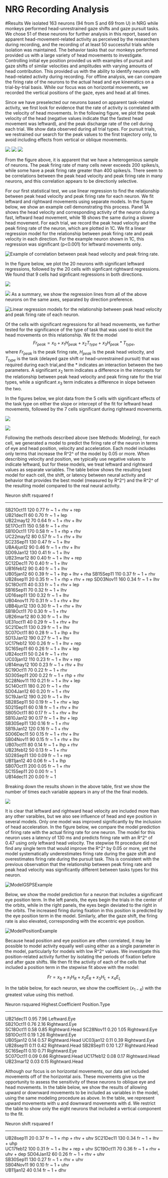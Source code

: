 # NRG Recording Analysis
#Results
We isolated 163 neurons (94 from S and 69 from U) in NRG while monkeys performed head-unrestrained gaze shifts and gaze pursuit tasks. We chose 51 of these neurons for further analysis in this report, based on apparent head-movement-related activity as perceived by the researchers during recording, and the recording of at least 50 successful trials while isolation was maintained. The behavior tasks that our monkeys performed provided us with a large variety of head movements to investigate. Controlling initial eye position provided us with examples of pursuit and gaze shifts of similar velocities and amplitudes with varying amounts of head contribution. This provided us with the ability to identify neurons with head-related activity during recording. For offline analysis, we can compare the firing rate of the neurons to the actual head and eye kinematics on a trial-by-trial basis. While our focus was on horizontal movements, we recorded the vertical positions of the gaze, eyes and head at all times. 

 



Since we have preselected our neurons based on apparent task-related activity, we first look for evidence that the rate of activity is correlated with the velocity of head movements. In the following figure, we plot the peak velocity of the head (negative values indicate that the fastest head movement was leftward), and the peak discharge rate of the cell during each trial. We show data observed during all trial types. For pursuit trials, we restrained our search for the peak values to the first trajectory only, to avoid including effects from vertical or oblique movements. 


![](extrafigs2_files/figure-html/peakAnalysisDUMP-1.png) ![](extrafigs2_files/figure-html/peakAnalysisDUMP-2.png) ![](extrafigs2_files/figure-html/peakAnalysisDUMP-3.png) 

From the figure above, it is apparent that we have a heterogenious sample of neurons. The peak firing rate of many cells never exceeds 200 spikes/s, while some have a peak firing rate greater than 400 spikes/s. There seem to be correlations between the peak head velocity and peak firing rate in many neurons, and this correlation appears to be directionly selective. 

For our first statistical test, we use linear regression to find the relationship between peak head velocity and peak firing rate for each neuron. We fit leftward and rightward movements using separate models. In the figure below, we show an example cell demonstrating this process. Panel 1A shows the head velocity and corresponding activity of the neuron during a fast, leftward head movement, while 1B shows the same during a slower head movement. For each trial, we record the peak head velocity and the peak firing rate of the neuron, which are plotted in 1C. We fit a linear regression model for the relationship between peak firing rate and peak velocity in each direction. For the example neuron shown in 1C, this regression was significant (p<0.001) for leftward movements only. 

![Example of correlation between peak head velocity and peak firing rate.](Example1sc21dec11.png)



In the figure below, we plot the 20 neurons with significant leftward regressions, followed by the 20 cells with signficant rightward regressions. We found that 9 cells had signficant regressions in both directions.

![](extrafigs2_files/figure-html/leftRegressions-1.png) 

![](extrafigs2_files/figure-html/rightRegressions-1.png) 
As a summary, we show the regression lines from all of the above neurons on the same axes, separated by direction preference.

![Linear regression models for the relationship between peak head velocity and peak firing rate of each neuron.](peakregressions.png)

Of the cells with significant regressions for all head movements, we further tested for the significance of the type of task that was used to elicit the head movements on this relationship. We fit the model $$Fr_{peak} = x_{0}+x_{1} H_{peak}+x_{2} T_{type}+x_{3} H_{peak}*T_{type},$$ where $Fr_{peak}$ is the peak firing rate, $H_{peak}$ is the peak head velocity, and $T_{type}$ is the task  (delayed gaze shift or head-unrestrained pursuit) that was required during each trial,and the $*$ indicates an interaction between the two parameters. A significant $x_{2}$ term indicates a difference in the intercepts for the relationship between peak head velocity and peak firing rate for the trial types, while a significant $x_{3}$ term indicates a difference in slope between the two.  

In the figures below, we plot data from the  5 cells with significant effects of the task type on either the slope or intercept of the fit for leftward head movements, followed by the 7 cells significant during rightward movements.


![](extrafigs2_files/figure-html/gspsLeftward-1.png) 

![](extrafigs2_files/figure-html/gspsRightward-1.png) 

Following the methods described above (see Methods: Modeling), for each cell, we generated a model to predict the firing rate of the neuron in terms of eye and head position, velocity and acceleration. Each model includes only terms that increase the R^2^ of the model by 0.05 or more. When describing velocity and position, we typically use negative values to indicate leftward, but for these models, we treat leftward and rightward values as separate variables. The table below shows the resulting best model for each cell, the shift, or latency between neural activity and behavior that provides the best model (measured by R^2^) and the R^2^ of the resulting model compared to the real neural activity.


Neuron      shift   rsquared   f                        
----------  ------  ---------  -------------------------
SB21Oct11   120     0.77       fr ~ 1 + rhv + rep       
UB21dec11   60      0.70       fr ~ 1 + lep             
UB22may12   70      0.64       fr ~ 1 + rhv + lhv       
SE17Oct11   150     0.58       fr ~ 1 + rhv             
SB10Oct11   170     0.58       fr ~ 1 + rhp + rhv       
UC22may12   80      0.57       fr ~ 1 + rhv + lhv       
SC23Sep11   130     0.47       fr ~ 1 + lhv             
UBA4jun12   90      0.46       fr ~ 1 + rhv + lhv       
SD09Jan12   130     0.41       fr ~ 1 + lhv             
UB23mar12   80      0.40       fr ~ 1 + lhv + rep       
SC12Dec11   70      0.40       fr ~ 1 + lhv             
UB16feb12   90      0.40       fr ~ 1 + lhv             
UB05jan12   60      0.39       fr ~ 1 + lhp + lhv + rha 
SB15Sep11   110     0.37       fr ~ 1 + rhv             
UB28sep11   20      0.35       fr ~ 1 + rhp + rhv + rep 
SD03Nov11   160     0.34       fr ~ 1 + lhv             
SC18Oct11   40      0.33       fr ~ 1 + rhv + lep       
SB16Sep11   70      0.32       fr ~ 1 + lhv             
UD16sep11   130     0.32       fr ~ 1 + lhv             
UB04nov11   70      0.31       fr ~ 1 + rhv + lhv       
UBB4jun12   130     0.30       fr ~ 1 + rhv + lhv       
SB18Oct11   70      0.30       fr ~ 1 + rhv             
UB26mar12   80      0.30       fr ~ 1 + lhv             
UE31oct11   40      0.29       fr ~ 1 + rhv + lhv       
SC21Dec11   130     0.29       fr ~ 1 + lhv             
SC07Oct11   80      0.28       fr ~ 1 + lhp + lhv       
SD13Jan12   190     0.27       fr ~ 1 + lhv             
UC17feb12   100     0.26       fr ~ 1 + lhv + rep       
SC16Sep11   60      0.26       fr ~ 1 + lhv + lep       
UB24oct11   50      0.24       fr ~ 1 + rhv             
UC03jan12   110     0.23       fr ~ 1 + lhv + rep       
UB14may12   100     0.23       fr ~ 1 + rhv + lhv       
SC19Oct11   70      0.22       fr ~ 1 + rhv             
SD30Sep11   200     0.22       fr ~ 1 + rhp + rhv       
SC28Nov11   110     0.21       fr ~ 1 + lhv + lep       
SC14Oct11   180     0.20       fr ~ 1 + rhv             
SD04Jan12   60      0.20       fr ~ 1 + rhv             
SC19Jan12   190     0.20       fr ~ 1 + lhv             
SB28Sep11   50      0.19       fr ~ 1 + rhv + lep       
SD21Sep11   60      0.18       fr ~ 1 + rhv + lhv       
SB05Oct11   80      0.17       fr ~ 1 + rhv + lhv       
SB10Jan12   90      0.17       fr ~ 1 + lhv + lep       
SB30Sep11   130     0.16       fr ~ 1 + rhv             
SB19Jan12   120     0.16       fr ~ 1 + rhv             
SD06Dec11   50      0.15       fr ~ 1 + rhv + lhv       
SB04Nov11   90      0.15       fr ~ 1 + rhv + lhv       
UB07oct11   80      0.14       fr ~ 1 + lhp + rhv       
UB23feb12   50      0.13       fr ~ 1 + rhv             
SD28Sep11   130     0.09       fr ~ 1 + rep             
UB11jan12   40      0.06       fr ~ 1 + lhp             
SB07Oct11   200     0.05       fr ~ 1 + rhv             
SC15Sep11   20      0.00       fr ~ 1                   
UB14dec11   20      0.00       fr ~ 1                   


Breaking down the results shown in the above table, first we show the number of times each variable appears in any of the the final models.

![](extrafigs2_files/figure-html/coefCounts-1.png) 

It is clear that leftward and rightward head velocity are included more than any other varaibles, but we also see influence of head and eye position in several models. Only one model was improved significantly by the inclusion of head acceleration. In the figure below, we compare the model prediction of firing rate with the actual firing rate for one neuron. The model for this neuron uses a latency of 130 ms and predicts firing rate with an R^2^ of 0.47 using only leftward head velocity. The stepwise fit procedure did not find any single term that would improve the R^2^ by 0.05 or more, yet the model systematically underestimates firing rate during the gaze shift and overestimates firing rate during the pursuit task. This is consistent with the previous observation that the relationship between peak firing rate and peak head velocity was significantly different between tasks types for this neuron. 

![ModelGSPSExample](ModelDemoSC23Sep11.png)

Below, we show the model prediction for a neuron that includes a significant eye position term. In the left panels, the eyes begin the trials in the center of the orbits, while in the right panels, the eyes begin deviated to the right in the orbits. The increased firing during fixation in this position is predicted by the eye position term in the model. Similarly, after the gaze shift, the firing rate is also elevated, corresponding with the eccentric eye position.

![ModelPositionExample](ModelDemoSB21Oct11.png)

Because head position and eye position are often correlated, it may be possible to model activity equally well using either as a single parameter in the model, particularly for models with low R^2^ values. We investigate this position-related activity further by isolating the periods of fixation before and after gaze shifts. We then fit the activity of each of the cells that included a position term in the stepwise fit above with the model: 

$$Fr = x_{0}+x_{1}H_{R}+x_{2}E_{R}+x_{3}H_{L}+x_{4}E_{L}$$

In the table below, for each neuron, we show the coefficient ($x_{1-4}$) with the greatest value using this method.


  Neuron      rsquared    Highest.Coefficient    Position.Type  
-----------  ----------  ---------------------  ----------------
 UB21dec11      0.95             7.96             Leftward.Eye  
 SB21Oct11      0.76             2.16            Rightward.Eye  
 SC18Oct11      0.58             0.85            Rightward.Head 
 SC28Nov11      0.20             1.05            Rightward.Eye  
 SB10Oct11      0.19             1.26            Rightward.Eye  
 UB05jan12      0.14             0.57            Rightward.Head 
 UC03jan12      0.11             0.39            Rightward.Eye  
 UB28sep11      0.11             0.42            Rightward.Head 
 SB28Sep11      0.10             1.27            Rightward.Head 
 SC16Sep11      0.10             0.71            Rightward.Eye  
 SC07Oct11      0.09             0.66            Rightward.Head 
 UC17feb12      0.08             0.17            Rightward.Head 
 UB23mar12      0.03             0.15            Rightward.Head 

Although our focus is on horizontal movements, our data set included movements off of the horizontal axis. These movements give us the opportunity to assess the sensitivity of these neurons to oblique eye and head movements. In the table below, we show the results of allowing upward or downward movements to be included as variables in the model, using the same modeling procedure as above. In the table, we represent upward movements with u and downward movements with d. We restrict the table to show only the eight neurons that included a vertical component to the fit.


Neuron      shift   rsquared   f                        
----------  ------  ---------  -------------------------
UB28sep11   20      0.37       fr ~ 1 + rhp + rhv + uhv 
SC21Dec11   130     0.34       fr ~ 1 + lhv + uhp       
UC17feb12   100     0.31       fr ~ 1 + lhv + rep + uhv 
SC19Oct11   70      0.36       fr ~ 1 + rhv + uhv + dep 
SD04Jan12   60      0.26       fr ~ 1 + rhv + uhv       
SB30Sep11   130     0.27       fr ~ 1 + rhv + uhv       
SB04Nov11   90      0.10       fr ~ 1 + uhv             
UB11jan12   40      0.14       fr ~ 1 + dhv             
